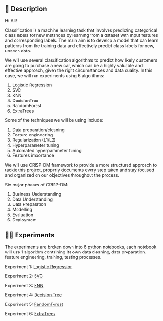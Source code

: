 ## 📝 Description
Hi All!

Classification is a machine learning task that involves predicting categorical class labels for new instances by learning from a dataset with input features and corresponding labels. The main aim is to develop a model that can learn patterns from the training data and effectively predict class labels for new, unseen data.

We will use several classification algorithms to predict how likely customers are going to purchase a new car, which can be a highly valuable and effective approach, given the right circumstances and data quality. In this case, we will run experiments using 6 algorithms:

1. Logistic Regression
2. SVC
3. KNN
4. DecisionTree
5. RandomForest
6. ExtraTrees

Some of the techniques we will be using include:

1. Data preparation/cleaning
2. Feature engineering
3. Regularization (L1/L2)
4. Hyperparameter tuning
5. Automated hyperparameter tuning
6. Features importance

We will use CRISP-DM framework to provide a more structured approach to tackle this project, properly documents every step taken and stay focused and organized on our objectives throughout the process.

Six major phases of CRISP-DM:

1. Business Understanding
2. Data Understanding
3. Data Preparation
4. Modelling
5. Evaluation
6. Deployment

## 👩‍💻 Experiments

The experiments are broken down into 6 python notebooks, each notebook will use 1 algorithm containing its own data cleaning, data preparation, feature engineering, training, testing processes.

Experiment 1: [Logistic Regression](/Experiments/Logistic_Regression.ipynb)

Experiment 2: [SVC](/Experiments/SVC.ipynb)

Experiment 3: [KNN](/Experiments/KNN.ipynb)

Experiment 4: [Decision Tree](/Experiments/DecisionTree.ipynb)

Experiment 5: [RandomForest](/Experiments/RandomForest.ipynb)

Experiment 6: [ExtraTrees](/Experiments/ExtraTrees.ipynb)